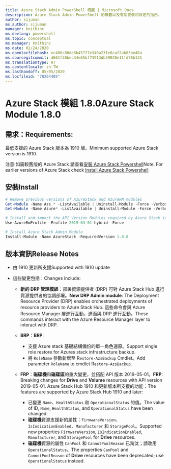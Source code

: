 ```yaml
---
title: Azure Stack Admin PowerShell 概觀 | Microsoft Docs
description: Azure Stack Admin PowerShell 的概觀以及有關安裝和設定的指示。
author: sijuman
ms.author: sijuman
manager: knithinc
ms.devlang: powershell
ms.topic: conceptual
ms.manager: knithinc
ms.date: 02/24/2020
ms.openlocfilehash: ec406c80de6b457f7e340a23fe8caf2ab83be46a
ms.sourcegitcommit: d661f38bec34e65bf73913db59028e11fd78b131
ms.translationtype: HT
ms.contentlocale: zh-TW
ms.lasthandoff: 05/05/2020
ms.locfileid: "78264405"
---
```

# <a name="azure-stack-module-180"></a><span data-ttu-id="44be4-103">Azure Stack 模組 1.8.0</span><span class="sxs-lookup"><span data-stu-id="44be4-103">Azure Stack Module 1.8.0</span></span>

## <a name="requirements"></a><span data-ttu-id="44be4-104">需求：</span><span class="sxs-lookup"><span data-stu-id="44be4-104">Requirements:</span></span>

<span data-ttu-id="44be4-105">最低支援的 Azure Stack 版本為 1910 版。</span><span class="sxs-lookup"><span data-stu-id="44be4-105">Minimum supported Azure Stack version is 1910.</span></span>

<span data-ttu-id="44be4-106">注意:如需較舊版的 Azure Stack 請查看[安裝 Azure Stack Powershell](https://docs.microsoft.com/azure/azure-stack/azure-stack-powershell-install#install-azure-stack-powershell)</span><span class="sxs-lookup"><span data-stu-id="44be4-106">Note: For earlier versions of Azure Stack check [Install Azure Stack Powershell](https://docs.microsoft.com/azure/azure-stack/azure-stack-powershell-install#install-azure-stack-powershell)</span></span>

## <a name="install"></a><span data-ttu-id="44be4-107">安裝</span><span class="sxs-lookup"><span data-stu-id="44be4-107">Install</span></span>

```powershell
# Remove previous versions of AzureStack and AzureRM modules
Get-Module -Name Azs.* -ListAvailable | Uninstall-Module -Force -Verbose
Get-Module -Name Azure* -ListAvailable | Uninstall-Module -Force -Verbose

# Install and import the API Version Modules required by Azure Stack into the current PowerShell session.
Use-AzureRmProfile -Profile 2019-03-01-hybrid -Force

# Install Azure Stack Admin Module
Install-Module -Name AzureStack -RequiredVersion 1.8.0
```

## <a name="release-notes"></a><span data-ttu-id="44be4-108">版本資訊</span><span class="sxs-lookup"><span data-stu-id="44be4-108">Release Notes</span></span>

* <span data-ttu-id="44be4-109">由 1910 更新所支援</span><span class="sxs-lookup"><span data-stu-id="44be4-109">Supported with 1910 update</span></span>
* <span data-ttu-id="44be4-110">這些變更包括：</span><span class="sxs-lookup"><span data-stu-id="44be4-110">Changes include:</span></span>

    - <span data-ttu-id="44be4-111">**新的 DRP 管理模組**：部署資源提供者 (DRP) 可對 Azure Stack Hub 進行資源提供者的協調部署。</span><span class="sxs-lookup"><span data-stu-id="44be4-111">**New DRP Admin module**: The Deployment Resource Provider (DRP) enables orchestrated deployments of resource providers to Azure Stack Hub.</span></span> <span data-ttu-id="44be4-112">這些命令會與 Azure Resource Manager 層進行互動，進而與 DRP 進行互動。</span><span class="sxs-lookup"><span data-stu-id="44be4-112">These commands interact with the Azure Resource Manager layer to interact with DRP.</span></span>

    - <span data-ttu-id="44be4-113">**BRP**：</span><span class="sxs-lookup"><span data-stu-id="44be4-113">**BRP**:</span></span>
        - <span data-ttu-id="44be4-114">支援 Azure stack 基礎結構備份的單一角色還原。</span><span class="sxs-lookup"><span data-stu-id="44be4-114">Support single role restore for Azures stack infrastructure backup.</span></span>
        - <span data-ttu-id="44be4-115">將 `RoleName` 參數新增至 R`estore-AzsBackup` Cmdlet。</span><span class="sxs-lookup"><span data-stu-id="44be4-115">Add parameter `RoleName` to cmdlet R`estore-AzsBackup`.</span></span>

    - <span data-ttu-id="44be4-116">**FRP**：**磁碟機**和**磁碟區**的重大變更，並搭配 API 版本 2019-05-01。</span><span class="sxs-lookup"><span data-stu-id="44be4-116">**FRP**: Breaking changes for **Drive** and **Volume** resources with API version 2019-05-01.</span></span> <span data-ttu-id="44be4-117">Azure Stack Hub 1910 和更新版本所支援的功能：</span><span class="sxs-lookup"><span data-stu-id="44be4-117">The features are supported by Azure Stack Hub 1910 and later:</span></span>
        - <span data-ttu-id="44be4-118">已變更 `Name`、`HealthStatus` 和 `OperationalStatus` 的值。</span><span class="sxs-lookup"><span data-stu-id="44be4-118">The value of ID, `Name`, `HealthStatus`, and `OperationalStatus` have been changed.</span></span>
        - <span data-ttu-id="44be4-119">**磁碟機**資源支援新的屬性：`FirmwareVersion`、`IsIndicationEnabled`、`Manufacturer` 和 `StoragePool`。</span><span class="sxs-lookup"><span data-stu-id="44be4-119">Supported new properties `FirmwareVersion`, `IsIndicationEnabled`, `Manufacturer`, and `StoragePool` for **Drive** resources.</span></span>
        - <span data-ttu-id="44be4-120">**磁碟機**資源的屬性 `CanPool` 和 `CannotPoolReason` 已淘汰；請改用 `OperationalStatus`。</span><span class="sxs-lookup"><span data-stu-id="44be4-120">The properties `CanPool` and `CannotPoolReason` of **Drive** resources have been deprecated; use `OperationalStatus` instead.</span></span>
